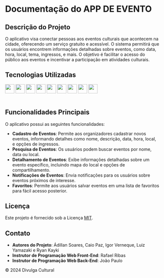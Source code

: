 # Documentação do APP DE EVENTO

## Descrição do Projeto

O aplicativo visa conectar pessoas aos eventos culturais que acontecem na cidade, oferecendo um serviço gratuito e acessível. O sistema permitirá que os usuários encontrem informações detalhadas sobre eventos, como data, hora, local, tema, ingressos, e mais. O objetivo é facilitar o acesso do público aos eventos e incentivar a participação em atividades culturais.

## Tecnologias Utilizadas
<div>
  <img height="30em" src="https://img.shields.io/badge/react_native-%2320232a.svg?style=for-the-badge&logo=react&logoColor=%2361DAFB">
  <img height="30em" src="https://img.shields.io/badge/next.js-20232A?style=for-the-badge&logo=next.js&logoColor=white">
  <img height="30em" src="https://img.shields.io/badge/Python-3776AB?style=for-the-badge&logo=python&logoColor=white">
  <img height="30em" src="https://img.shields.io/badge/JavaScript-F7DF1E?style=for-the-badge&logo=javascript&logoColor=white">
  <img height="30em" src="https://img.shields.io/badge/GIT-E34F26?style=for-the-badge&logo=git&logoColor=white">
  <img height="30em" src="https://img.shields.io/badge/GITHUB-2D333B?style=for-the-badge&logo=github&logoColor=white">
  <img height="30em" src="https://img.shields.io/badge/Windows-0078D6?style=for-the-badge&logo=windows&logoColor=white">
  <img height="30em" src="https://img.shields.io/badge/MySQL-00000F?style=for-the-badge&logo=mysql&logoColor=white">
  <img height="30em" src="https://img.shields.io/badge/figma-%23F24E1E.svg?style=for-the-badge&logo=figma&logoColor=white">
</div>
</br>

## Funcionalidades Principais

O aplicativo possui as seguintes funcionalidades:

- **Cadastro de Eventos**: Permite aos organizadores cadastrar novos eventos, informando detalhes como nome, descrição, data, hora, local, e opções de ingressos.
- **Pesquisa de Eventos**: Os usuários podem buscar eventos por nome, data ou local.
- **Detalhamento de Eventos**: Exibe informações detalhadas sobre um evento específico, incluindo mapa do local e opções de compartilhamento.
- **Notificações de Eventos**: Envia notificações para os usuários sobre eventos próximos de interesse.
- **Favoritos**: Permite aos usuários salvar eventos em uma lista de favoritos para fácil acesso posterior.


## Licença

Este projeto é fornecido sob a Licença [MIT](LICENSE).

## Contato

- **Autores do Projeto**: Ádillan Soares, Caio Paz, Igor Verneque, Luiz Yamazaki e Ryan Kayki
- **Instrutor de Programação Web Front-End**: Rafael Ribas
- **Instrutor de Programação Web Back-End**: João Paulo

© 2024 Divulga Cultural
